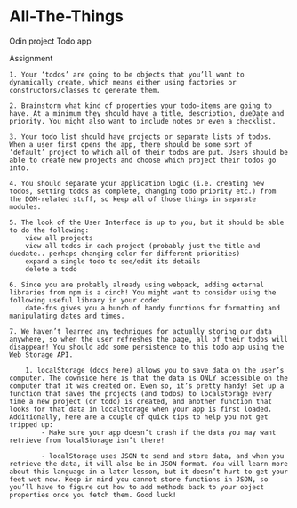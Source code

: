 # All-The-Things
Odin project Todo app 

Assignment

    1. Your ‘todos’ are going to be objects that you’ll want to dynamically create, which means either using factories or constructors/classes to generate them.

    2. Brainstorm what kind of properties your todo-items are going to have. At a minimum they should have a title, description, dueDate and priority. You might also want to include notes or even a checklist.

    3. Your todo list should have projects or separate lists of todos. When a user first opens the app, there should be some sort of ‘default’ project to which all of their todos are put. Users should be able to create new projects and choose which project their todos go into.

    4. You should separate your application logic (i.e. creating new todos, setting todos as complete, changing todo priority etc.) from the DOM-related stuff, so keep all of those things in separate modules.

    5. The look of the User Interface is up to you, but it should be able to do the following:
        view all projects
        view all todos in each project (probably just the title and duedate.. perhaps changing color for different priorities)
        expand a single todo to see/edit its details
        delete a todo

    6. Since you are probably already using webpack, adding external libraries from npm is a cinch! You might want to consider using the following useful library in your code:
        date-fns gives you a bunch of handy functions for formatting and manipulating dates and times.

    7. We haven’t learned any techniques for actually storing our data anywhere, so when the user refreshes the page, all of their todos will disappear! You should add some persistence to this todo app using the Web Storage API.

        1. localStorage (docs here) allows you to save data on the user’s computer. The downside here is that the data is ONLY accessible on the computer that it was created on. Even so, it’s pretty handy! Set up a function that saves the projects (and todos) to localStorage every time a new project (or todo) is created, and another function that looks for that data in localStorage when your app is first loaded. Additionally, here are a couple of quick tips to help you not get tripped up:
            - Make sure your app doesn’t crash if the data you may want retrieve from localStorage isn’t there!
            
            - localStorage uses JSON to send and store data, and when you retrieve the data, it will also be in JSON format. You will learn more about this language in a later lesson, but it doesn’t hurt to get your feet wet now. Keep in mind you cannot store functions in JSON, so you’ll have to figure out how to add methods back to your object properties once you fetch them. Good luck!


